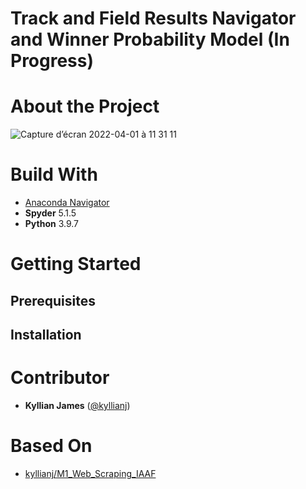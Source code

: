 # Track and Field Results Navigator and Winner Probability Model (In Progress)

# About the Project

![Capture d’écran 2022-04-01 à 11 31 11](https://user-images.githubusercontent.com/98753607/161236875-4302259d-3984-48aa-ad13-efbb8cbbcb2f.png)

# Build With 

- [Anaconda Navigator](https://www.anaconda.com/products/distribution)
- **Spyder** 5.1.5
- **Python** 3.9.7

# Getting Started

## Prerequisites

## Installation

# Contributor

- **Kyllian James** ([@kyllianj](https://github.com/kyllianj))

# Based On 

- [kyllianj/M1_Web_Scraping_IAAF](https://github.com/kyllianj/M1_Web_Scraping_IAAF) 
